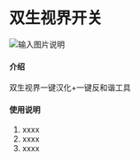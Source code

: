 # 双生视界开关
![输入图片说明](https://images.gitee.com/uploads/images/2020/0203/142310_ba3e73b1_5657979.jpeg "app界面")
#### 介绍
双生视界一键汉化+一键反和谐工具

#### 使用说明

1.  xxxx
2.  xxxx
3.  xxxx





